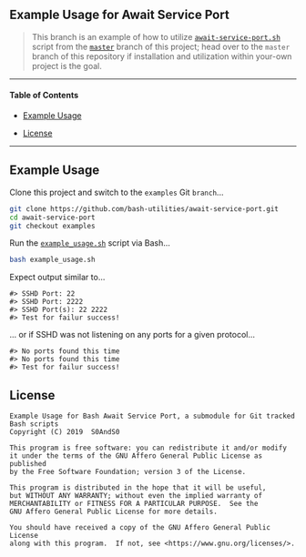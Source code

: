 ## Example Usage for Await Service Port


> This branch is an example of how to utilize [`await-service-port.sh`][branch_master__await_service_port] script from the [`master`][master_branch] branch of this project; head over to the `master` branch of this repository if installation and utilization within your-own project is the goal.



------


#### Table of Contents


- [Example Usage][heading__example_usage]

- [License](#license)


------


## Example Usage
[heading__example_usage]:
  #example-usage
  ""


Clone this project and switch to the `examples` Git `branch`...


```Bash
git clone https://github.com/bash-utilities/await-service-port.git
cd await-service-port
git checkout examples
```


Run the [`example_usage.sh`][branch_example__example_usage] script via Bash...


```Bash
bash example_usage.sh
```


Expect output similar to...


```
#> SSHD Port: 22
#> SSHD Port: 2222
#> SSHD Port(s): 22 2222
#> Test for failur success!
```


... or if SSHD was not listening on any ports for a given protocol...


```
#> No ports found this time
#> No ports found this time
#> Test for failur success!
```


## License


```
Example Usage for Bash Await Service Port, a submodule for Git tracked Bash scripts
Copyright (C) 2019  S0AndS0

This program is free software: you can redistribute it and/or modify
it under the terms of the GNU Affero General Public License as published
by the Free Software Foundation; version 3 of the License.

This program is distributed in the hope that it will be useful,
but WITHOUT ANY WARRANTY; without even the implied warranty of
MERCHANTABILITY or FITNESS FOR A PARTICULAR PURPOSE.  See the
GNU Affero General Public License for more details.

You should have received a copy of the GNU Affero General Public License
along with this program.  If not, see <https://www.gnu.org/licenses/>.
```



[master_branch]: https://github.com/bash-utilities/await-service-port

[branch_master__await_service_port]: https://github.com/bash-utilities/await-service-port/blob/master/await-service-port.sh

[branch_example__example_usage]: https://github.com/bash-utilities/await-service-port/blob/example/example_usage.sh
